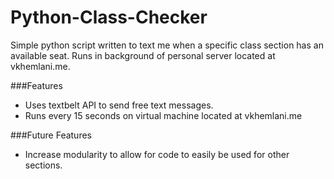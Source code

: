 # Python-Class-Checker
Simple python script written to text me when a specific class section has an available seat. Runs in background of personal server located at vkhemlani.me.

###Features
* Uses textbelt API to send free text messages.
* Runs every 15 seconds on virtual machine located at vkhemlani.me

###Future Features
* Increase modularity to allow for code to easily be used for other sections.
